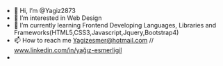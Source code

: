 - 👋 Hi, I’m @Yagiz2873
- 👀 I’m interested in Web Design
- 🌱 I’m currently learning Frontend Developing Languages, Libraries and Frameworks(HTML5,CSS3,Javascript,Jquery,Bootstrap4)
- 📫 How to reach me Yagizesmer@hotmail.com //  www.linkedin.com/in/yağız-esmerligil
-                     

<!---
Yagiz2873/Yagiz2873 is a ✨ special ✨ repository because its `README.md` (this file) appears on your GitHub profile.
You can click the Preview link to take a look at your changes.
--->
